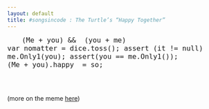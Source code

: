 ```yaml
---
layout: default
title: #songsincode : The Turtle’s “Happy Together”
---
```


  <pre class="c#">
    <font size="4">(Me + you) &amp;&amp;  (you + me)
var nomatter = dice.toss(); assert (it != null)
me.Only1(you); assert(you == me.Only1());
(Me + you).happy  = so;</font>
  </pre>

<pre class="c#"> </pre>

<p>(more on the meme <a href="http://www.wait-till-i.com/2009/08/21/wow-so-that-is-how-memes-happen-songsincode/" target="_blank">here</a>)</p>

<pre class="c#"> </pre>

<pre class="c#"> </pre>